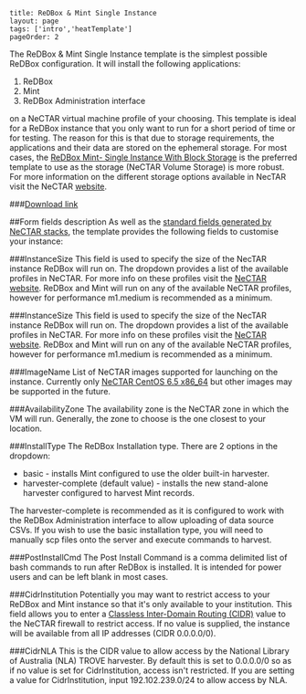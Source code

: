 ```
title: ReDBox & Mint Single Instance
layout: page
tags: ['intro','heatTemplate']
pageOrder: 2
```
The ReDBox & Mint Single Instance template is the simplest possible ReDBox configuration. It will install the following applications:
1. ReDBox
2. Mint
3. ReDBox Administration interface

on a NeCTAR virtual machine profile of your choosing. This template is ideal for a ReDBox instance that you only want to run for a short period of time or for testing. The reason for this is that due to storage requirements, the applications and their data are stored on the ephemeral storage. For most cases, the [ReDBox Mint- Single Instance With Block Storage](/heattemplates/ReDBox-Mint-SingleInstance-With-Block-Storage) is the preferred template to use as the storage (NeCTAR Volume Storage) is more robust. For more information on the different storage options available in NecTAR visit the NeCTAR [website](https://support.rc.nectar.org.au/docs/storage).

###[Download link](https://raw.githubusercontent.com/redbox-mint-contrib/nectar-heat-templates/master/redbox-mint/ReDBox-Mint-SingleInstance.yaml)

##Form fields description
As well as the [standard fields generated by NeCTAR stacks](https://support.rc.nectar.org.au/docs/heat/dashboard), the template provides the following fields to customise your instance:

###InstanceSize
This field is used to specify the size of the NecTAR instance ReDBox will run on. The dropdown provides a list of the available profiles in NeCTAR. For more info on these profiles visit the [NeCTAR website](https://support.rc.nectar.org.au/docs/resources-available). ReDBox and Mint will run on any of the available NeCTAR profiles, however for performance m1.medium is recommended as a minimum.

###InstanceSize
This field is used to specify the size of the NecTAR instance ReDBox will run on. The dropdown provides a list of the available profiles in NeCTAR. For more info on these profiles visit the [NeCTAR website](https://support.rc.nectar.org.au/docs/resources-available). ReDBox and Mint will run on any of the available NeCTAR profiles, however for performance m1.medium is recommended as a minimum.

###ImageName
List of NeCTAR images supported for launching on the instance. Currently only [NeCTAR CentOS 6.5 x86_64](https://wiki.rc.nectar.org.au/wiki/Image_Catalog) but other images may be supported in the future.

###AvailabilityZone
The availability zone is the NeCTAR zone in which the VM will run. Generally, the zone to choose is the one closest to your location.

###InstallType
The ReDBox Installation type. There are 2 options in the dropdown:
* basic - installs Mint configured to use the older built-in harvester.
* harvester-complete (default value) - installs the new stand-alone harvester configured to harvest Mint records.

The harvester-complete is recommended as it is configured to work with the ReDBox Administration interface to allow uploading of data source CSVs. If you wish to use the basic installation type, you will need to manually scp files onto the server and execute commands to harvest.

###PostInstallCmd
The Post Install Command is a comma delimited list of bash commands to run after ReDBox is installed. It is intended for power users and can be left blank in most cases.

###CidrInstitution
Potentially you may want to restrict access to your ReDBox and Mint instance so that it's only available to your institution. This field allows you to enter a [Classless Inter-Domain Routing (CIDR)](http://en.wikipedia.org/wiki/Classless_Inter-Domain_Routing) value to the NeCTAR firewall to restrict access. If no value is supplied, the instance will be available from all IP addresses (CIDR 0.0.0.0/0).

###CidrNLA
This is the CIDR value to allow access by the National Library of Australia (NLA) TROVE harvester. By default this is set to 0.0.0.0/0 so as if no value is set for CidrInstitution, access isn't restricted. If you are setting a value for CidrInstitution, input 192.102.239.0/24 to allow access by NLA.
